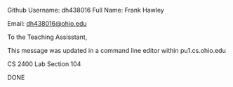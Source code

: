 Github Username: dh438016
Full Name: Frank Hawley

Email: dh438016@ohio.edu

To the Teaching Assisstant,

This message was updated in a command line editor within pu1.cs.ohio.edu


CS 2400 Lab Section 104




DONE
